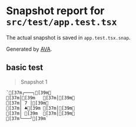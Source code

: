 # Snapshot report for `src/test/app.test.tsx`

The actual snapshot is saved in `app.test.tsx.snap`.

Generated by [AVA](https://avajs.dev).

## basic test

> Snapshot 1

    `[37m╭───╮[39m␊
    [37m│[39m   [37m│[39m␊
    [37m│ 7 │[39m␊
    [37m│ ♣[39m [37m│[39m␊
    [37m│ [39m  [37m│[39m␊
    [37m╰───╯[39m`
